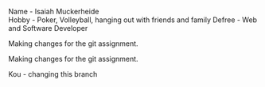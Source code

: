 Name - Isaiah Muckerheide  
Hobby - Poker, Volleyball, hanging out with friends and family
Defree -  Web and Software Developer


Making changes for the git assignment.


Making changes for the git assignment.

Kou - changing this branch